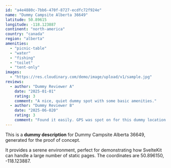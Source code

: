 ```yaml
---
id: "a4e4880c-7bb6-470f-8727-ecdfc72f924e"
name: "Dummy Campsite Alberta 36649"
latitude: 50.89615
longitude: -118.123887
continent: "north-america"
country: "canada"
region: "alberta"
amenities:
  - "picnic-table"
  - "water"
  - "fishing"
  - "toilet"
  - "tent-only"
images:
  - "https://res.cloudinary.com/demo/image/upload/v1/sample.jpg"
reviews:
  - author: "Dummy Reviewer A"
    date: "2025-01-01"
    rating: 3
    comment: "A nice, quiet dummy spot with some basic amenities."
  - author: "Dummy Reviewer B"
    date: "2025-06-020"
    rating: 3
    comment: "Found it easily. GPS was spot on for this dummy location."
---
```


This is a **dummy description** for Dummy Campsite Alberta 36649, generated for the proof of concept.

It provides a serene environment, perfect for demonstrating how SvelteKit can handle a large number of static pages. The coordinates are 50.896150, -118.123887.
